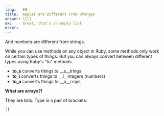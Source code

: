 ```yaml
---
lang:   EN
title:  Apples are Different From Oranges
answer: \[\]
ok:     Great, that's an empty list
error:
---
```


And numbers are different from strings.

While you can use methods on any object in Ruby, some methods only work on certain types of things.
But you can always convert between different types using Ruby's "to" methods.

- __to_s__ converts things to __s__trings
- __to_i__ converts things to __i__ntegers (numbers)
- __to_a__ converts things to __a__rrays

__What are arrays?!__

They are lists. Type in a pair of brackets:

    []
